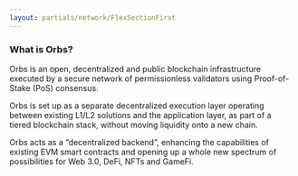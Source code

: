```yaml
---
layout: partials/network/FlexSectionFirst
---
```

### What is Orbs?

Orbs is an open, decentralized and public blockchain infrastructure executed by a secure network of permissionless validators using Proof-of-Stake (PoS) consensus.

Orbs is set up as a separate decentralized execution layer operating between existing L1/L2 solutions and the application layer, as part of a tiered blockchain stack, without moving liquidity onto a new chain.

Orbs acts as a “decentralized backend”, enhancing the capabilities of existing EVM smart contracts and opening up a whole new spectrum of possibilities for Web 3.0, DeFi, NFTs and GameFi.
